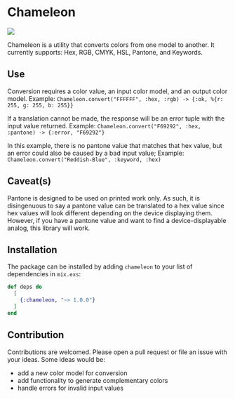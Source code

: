 # Chameleon

![](https://i.imgur.com/KSOqoPx.png)

Chameleon is a utility that converts colors from one model to another.
It currently supports: Hex, RGB, CMYK, HSL, Pantone, and Keywords.

## Use
Conversion requires a color value, an input color model, and an output
color model.
Example: `Chameleon.convert("FFFFFF", :hex, :rgb) -> {:ok, %{r: 255, g: 255, b: 255}}`

If a translation cannot be made, the response will be an error tuple with
the input value returned.
Example: `Chameleon.convert("F69292", :hex, :pantone) -> {:error, "F69292"}`

In this example, there is no pantone value that matches that hex value, but
an error could also be caused by a bad input value;
Example: `Chameleon.convert("Reddish-Blue", :keyword, :hex)`

## Caveat(s)
Pantone is designed to be used on printed work only. As such, it is disingenuous to say a
pantone value can be translated to a hex value since hex values will look different depending
on the device displaying them. However, if you have a pantone value and want to find a
device-displayable analog, this library will work.

## Installation

The package can be installed by adding `chameleon` to your list of dependencies in `mix.exs`:

```elixir
def deps do
  [
    {:chameleon, "~> 1.0.0"}
  ]
end
```
## Contribution
Contributions are welcomed. Please open a pull request or file an issue with your ideas.
Some ideas would be:
 * add a new color model for conversion
 * add functionality to generate complementary colors
 * handle errors for invalid input values
